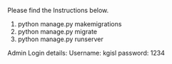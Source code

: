 Please find the Instructions below.

1) python manage.py makemigrations
2) python manage.py migrate
3) python manage.py runserver

Admin Login details:
Username: kgisl
password: 1234
